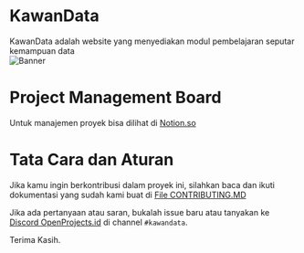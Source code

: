 # KawanData

KawanData adalah website yang menyediakan modul pembelajaran seputar kemampuan data 
<br>
![Banner](https://github.com/OpenProjects-id/KawanData/blob/main/banner.jpg?raw=True)

# Project Management Board
Untuk manajemen proyek bisa dilihat di [Notion.so](https://www.notion.so/db1a9f05a47643e4a33871d9bf1b71ac?v=62d94ea1f8cd486f824ff3fe810598aa)

# Tata Cara dan Aturan

Jika kamu ingin berkontribusi dalam proyek ini, silahkan baca dan ikuti dokumentasi yang sudah kami buat di [File CONTRIBUTING.MD](https://github.com/OpenProjects-id/KawanData/blob/main/CONTRIBUTING.md)

Jika ada pertanyaan atau saran, bukalah issue baru atau tanyakan ke [Discord OpenProjects.id](https://discord.gg/jXzjHu9fJ7) di channel `#kawandata`.

Terima Kasih.

